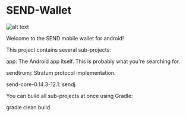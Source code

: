 # SEND-Wallet

![alt text](https://github.com/SocialSend/SocialSend/blob/master/src/qt/res/images/send_logo_horizontal.png)

Welcome to the SEND mobile wallet for android!


This project contains several sub-projects:

app: The Android app itself. This is probably what you're searching for.

sendtrumj: Stratum protocol implementation.

send-core-0.14.3-12.1: sendj.

You can build all sub-projects at once using Gradle:

gradle clean build

